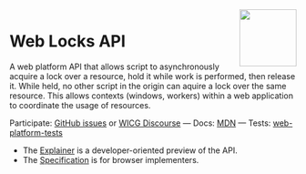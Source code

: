 <img src="https://wicg.github.io/web-locks/logo-lock.svg" height="100" align=right>

# Web Locks API

A web platform API that allows script to asynchronously acquire a lock over a resource, hold it while work is performed, then release it. While held, no other script in the origin can aquire a lock over the same resource. This allows contexts (windows, workers) within a web application to coordinate the usage of resources.

Participate: [GitHub issues](https://github.com/WICG/web-locks/issues) or [WICG Discourse](https://discourse.wicg.io/t/application-defined-locks/2581) &mdash;
Docs: [MDN](https://developer.mozilla.org/en-US/docs/Web/API/Web_Locks_API) &mdash;
Tests: [web-platform-tests](https://github.com/web-platform-tests/wpt/tree/master/web-locks)

* The [Explainer](EXPLAINER.md) is a developer-oriented preview of the API.
* The [Specification](https://wicg.github.io/web-locks/) is for browser implementers.
